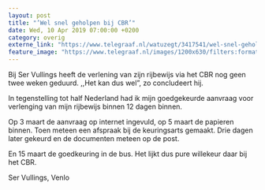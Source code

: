 ```yaml
---
layout: post
title: "’Wel snel geholpen bij CBR’"
date: Wed, 10 Apr 2019 07:00:00 +0200
category: overig
externe_link: "https://www.telegraaf.nl/watuzegt/3417541/wel-snel-geholpen-bij-cbr"
feature_image: "https://www.telegraaf.nl/images/1200x630/filters:format(jpeg):quality(80)/cdn-kiosk-api.telegraaf.nl/32fa4908-5ac3-11e9-9f98-0217670beecd.jpg"
---
```


<p class="intro">Bij Ser Vullings heeft de verlening van zijn rijbewijs via het CBR nog geen twee weken geduurd. ,,Het kan dus wel”, zo concludeert hij.</p> <p>In tegenstelling tot half Nederland had ik mijn goedgekeurde aanvraag voor verlenging van mijn rijbewijs binnen 12 dagen binnen.</p><p>Op 3 maart de aanvraag op internet ingevuld, op 5 maart de papieren binnen. Toen meteen een afspraak bij de keuringsarts gemaakt. Drie dagen later gekeurd en de documenten meteen op de post.</p><p>En 15 maart de goedkeuring in de bus. Het lijkt dus pure willekeur daar bij het CBR.</p><p>Ser Vullings, Venlo</p>
